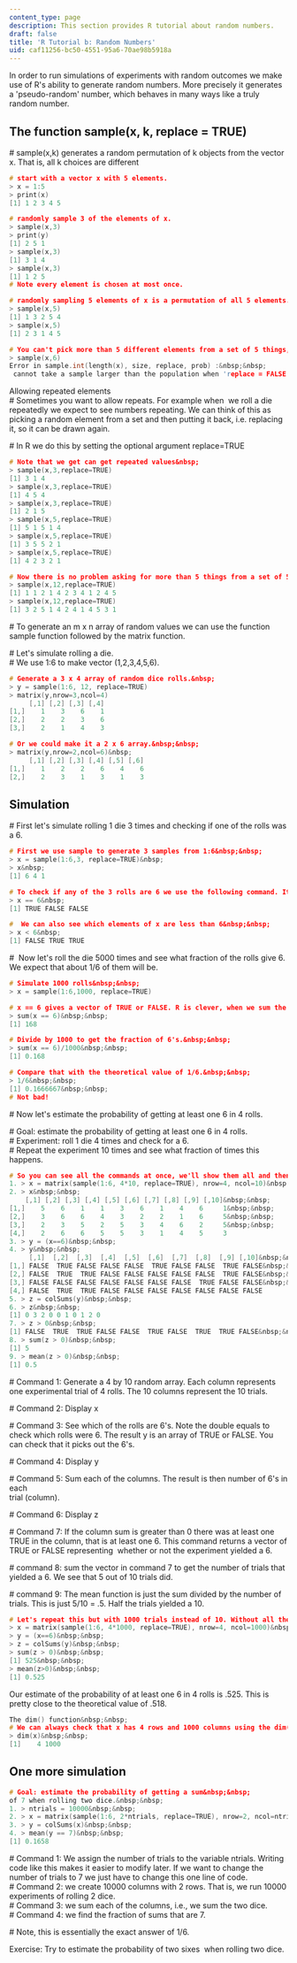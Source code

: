 ```yaml
---
content_type: page
description: This section provides R tutorial about random numbers.
draft: false
title: 'R Tutorial b: Random Numbers'
uid: caf11256-bc50-4551-95a6-70ae98b5918a
---
```

In order to run simulations of experiments with random outcomes we make use of R's ability to generate random numbers. More precisely it generates a 'pseudo-random' number, which behaves in many ways like a truly random number.

## The function sample(x, k, replace = TRUE)

\# sample(x,k) generates a random permutation of k objects from the vector x. That is, all k choices are different

```c
# start with a vector x with 5 elements. 
> x = 1:5 
> print(x) 
[1] 1 2 3 4 5
```

```c
# randomly sample 3 of the elements of x. 
> sample(x,3)
> print(y) 
[1] 2 5 1 
> sample(x,3) 
[1] 3 1 4 
> sample(x,3) 
[1] 1 2 5 
# Note every element is chosen at most once.
```

```c
# randomly sampling 5 elements of x is a permutation of all 5 elements. 
> sample(x,5) 
[1] 1 3 2 5 4 
> sample(x,5) 
[1] 2 3 1 4 5
```

```c
# You can't pick more than 5 different elements from a set of 5 things, so R gives an error. 
> sample(x,6) 
Error in sample.int(length(x), size, replace, prob) :&nbsp;&nbsp; 
 cannot take a sample larger than the population when 'replace = FALSE'
```

Allowing repeated elements         
\# Sometimes you want to allow repeats. For example when  we roll a die repeatedly we expect to see numbers repeating. We can think of this as picking a random element from a set and then putting it back, i.e. replacing it, so it can be drawn again.

\# In R we do this by setting the optional argument replace=TRUE

```c
# Note that we get can get repeated values&nbsp; 
> sample(x,3,replace=TRUE) 
[1] 3 1 4 
> sample(x,3,replace=TRUE) 
[1] 4 5 4 
> sample(x,3,replace=TRUE) 
[1] 2 1 5 
> sample(x,5,replace=TRUE) 
[1] 5 1 5 1 4 
> sample(x,5,replace=TRUE) 
[1] 3 5 5 2 1 
> sample(x,5,replace=TRUE) 
[1] 4 2 3 2 1
```

```c
# Now there is no problem asking for more than 5 things from a set of 5 elements.&nbsp; 
> sample(x,12,replace=TRUE) 
[1] 1 1 2 1 4 2 3 4 1 2 4 5 
> sample(x,12,replace=TRUE) 
[1] 3 2 5 1 4 2 4 1 4 5 3 1
```

\# To generate an m x n array of random values we can use the function sample function followed by the matrix function.

\# Let's simulate rolling a die.          
\# We use 1:6 to make vector (1,2,3,4,5,6).

```c
# Generate a 3 x 4 array of random dice rolls.&nbsp; 
> y = sample(1:6, 12, replace=TRUE) 
> matrix(y,nrow=3,ncol=4) 
     [,1] [,2] [,3] [,4] 
[1,]    1    3    6    1
[2,]    2    2    3    6
[3,]    2    1    4    3
```

```c
# Or we could make it a 2 x 6 array.&nbsp;&nbsp; 
> matrix(y,nrow=2,ncol=6)&nbsp; 
     [,1] [,2] [,3] [,4] [,5] [,6]
[1,]    1    2    2    6    4    6
[2,]    2    3    1    3    1    3
```

## Simulation

\# First let's simulate rolling 1 die 3 times and checking if one of the rolls was a 6.

```c
# First we use sample to generate 3 samples from 1:6&nbsp;&nbsp; 
> x = sample(1:6,3, replace=TRUE)&nbsp; 
> x&nbsp; 
[1] 6 4 1
```

```c
# To check if any of the 3 rolls are 6 we use the following command. It returns a vector of TRUE or FALSE depending on whether that entry of x is 6 or not. Note the use of the double equal sign. We can't use a single equal sign because that would mean 'set the value of x to 6'. Compare the result with the value of x above.&nbsp;&nbsp; 
> x == 6&nbsp; 
[1] TRUE FALSE FALSE
```

```c
#  We can also see which elements of x are less than 6&nbsp;&nbsp; 
> x < 6&nbsp; 
[1] FALSE TRUE TRUE
```

\#  Now let's roll the die 5000 times and see what fraction of the rolls give 6. We expect that about 1/6 of them will be.

```c
# Simulate 1000 rolls&nbsp;&nbsp; 
> x = sample(1:6,1000, replace=TRUE)
```

```c
# x == 6 gives a vector of TRUE or FALSE. R is clever, when we sum the vector: each TRUE counts as 1 and each FALSE counts as 0. So the sum is the number of TRUE's. In this case that means the number of 6's, which happens to be 168.&nbsp;&nbsp;&nbsp; 
> sum(x == 6)&nbsp;&nbsp; 
[1] 168
```

```c
# Divide by 1000 to get the fraction of 6's.&nbsp;&nbsp; 
> sum(x == 6)/1000&nbsp;&nbsp; 
[1] 0.168
```

```c
# Compare that with the theoretical value of 1/6.&nbsp;&nbsp; 
> 1/6&nbsp;&nbsp; 
[1] 0.1666667&nbsp;&nbsp; 
# Not bad!
```

\# Now let's estimate the probability of getting at least one 6 in 4 rolls.

\# Goal: estimate the probability of getting at least one 6 in 4 rolls.         
\# Experiment: roll 1 die 4 times and check for a 6.          
\# Repeat the experiment 10 times and see what fraction of times this happens.

```c
# So you can see all the commands at once, we'll show them all and then explain them later. For commenting, we'll put a command number before each '>'&nbsp;&nbsp;&nbsp; 
1. > x = matrix(sample(1:6, 4*10, replace=TRUE), nrow=4, ncol=10)&nbsp;&nbsp; 
2. > x&nbsp;&nbsp; 
    [,1] [,2] [,3] [,4] [,5] [,6] [,7] [,8] [,9] [,10]&nbsp;&nbsp; 
[1,]    5    6    1    1    3    6    1    4    6     1&nbsp;&nbsp; 
[2,]    3    6    6    4    3    2    2    1    6     5&nbsp;&nbsp; 
[3,]    2    3    5    2    5    3    4    6    2     5&nbsp;&nbsp; 
[4,]    2    6    6    5    5    3    1    4    5     3
3. > y = (x==6)&nbsp;&nbsp; 
4. > y&nbsp;&nbsp; 
     [,1]  [,2]  [,3]  [,4]  [,5]  [,6]  [,7]  [,8]  [,9] [,10]&nbsp;&nbsp; 
[1,] FALSE  TRUE FALSE FALSE FALSE  TRUE FALSE FALSE  TRUE FALSE&nbsp;&nbsp; 
[2,] FALSE  TRUE  TRUE FALSE FALSE FALSE FALSE FALSE  TRUE FALSE&nbsp;&nbsp; 
[3,] FALSE FALSE FALSE FALSE FALSE FALSE FALSE  TRUE FALSE FALSE&nbsp;&nbsp; 
[4,] FALSE  TRUE  TRUE FALSE FALSE FALSE FALSE FALSE FALSE FALSE
5. > z = colSums(y)&nbsp;&nbsp; 
6. > z&nbsp;&nbsp; 
[1] 0 3 2 0 0 1 0 1 2 0
7. > z > 0&nbsp;&nbsp; 
[1] FALSE  TRUE  TRUE FALSE FALSE  TRUE FALSE  TRUE  TRUE FALSE&nbsp;&nbsp; 
8. > sum(z > 0)&nbsp;&nbsp; 
[1] 5
9. > mean(z > 0)&nbsp;&nbsp; 
[1] 0.5
```

\# Command 1: Generate a 4 by 10 random array. Each column represents one experimental trial of 4 rolls. The 10 columns represent the 10 trials.

\# Command 2: Display x

\# Command 3: See which of the rolls are 6's. Note the double equals to check which rolls were 6. The result y is an array of TRUE or FALSE. You can check that it picks out the 6's.

\# Command 4: Display y

\# Command 5: Sum each of the columns. The result is then number of 6's in each         
trial (column).

\# Command 6: Display z

\# Command 7: If the column sum is greater than 0 there was at least one TRUE in the column, that is at least one 6. This command returns a vector of TRUE or FALSE representing  whether or not the experiment yielded a 6.

\# command 8: sum the vector in command 7 to get the number of trials that yielded a 6. We see that 5 out of 10 trials did.

\# command 9: The mean function is just the sum divided by the number of trials. This is just 5/10 = .5. Half the trials yielded a 10.

```c
# Let's repeat this but with 1000 trials instead of 10. Without all the comments it's pretty short.&nbsp;&nbsp; 
> x = matrix(sample(1:6, 4*1000, replace=TRUE), nrow=4, ncol=1000)&nbsp;&nbsp; 
> y = (x==6)&nbsp;&nbsp; 
> z = colSums(y)&nbsp;&nbsp; 
> sum(z > 0)&nbsp;&nbsp; 
[1] 525&nbsp;&nbsp; 
> mean(z>0)&nbsp;&nbsp; 
[1] 0.525
```

Our estimate of the probability of at least one 6 in 4 rolls is .525. This is pretty close to the theoretical value of .518.

```c
The dim() function&nbsp;&nbsp; 
# We can always check that x has 4 rows and 1000 columns using the dim() function.&nbsp;&nbsp; 
> dim(x)&nbsp;&nbsp; 
[1]    4 1000
```

## One more simulation

```c
# Goal: estimate the probability of getting a sum&nbsp;&nbsp; 
of 7 when rolling two dice.&nbsp;&nbsp; 
1. > ntrials = 10000&nbsp;&nbsp; 
2. > x = matrix(sample(1:6, 2*ntrials, replace=TRUE), nrow=2, ncol=ntrials)&nbsp;&nbsp; 
3. > y = colSums(x)&nbsp;&nbsp; 
4. > mean(y == 7)&nbsp;&nbsp; 
[1] 0.1658
```

\# Command 1: We assign the number of trials to the variable ntrials. Writing code like this makes it easier to modify later. If we want to change the number of trials to 7 we just have to change this one line of code.         
\# Command 2: we create 10000 columns with 2 rows. That is, we run 10000 experiments of rolling 2 dice.         
\# Command 3: we sum each of the columns, i.e., we sum the two dice.         
\# Command 4: we find the fraction of sums that are 7.

\# Note, this is essentially the exact answer of 1/6.

Exercise: Try to estimate the probability of two sixes  when rolling two dice.